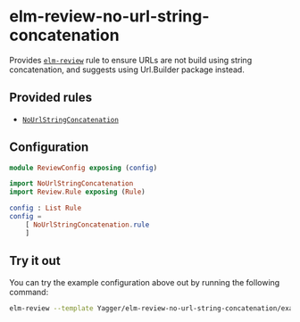 # elm-review-no-url-string-concatenation

Provides [`elm-review`](https://package.elm-lang.org/packages/jfmengels/elm-review/latest/) rule to ensure URLs are not build using string concatenation, and suggests using Url.Builder package instead.


## Provided rules

- [`NoUrlStringConcatenation`](https://package.elm-lang.org/packages/Yagger/elm-review-no-url-string-concatenation/1.0.0/NoUrlStringConcatenation)


## Configuration

```elm
module ReviewConfig exposing (config)

import NoUrlStringConcatenation
import Review.Rule exposing (Rule)

config : List Rule
config =
    [ NoUrlStringConcatenation.rule
    ]
```


## Try it out

You can try the example configuration above out by running the following command:

```bash
elm-review --template Yagger/elm-review-no-url-string-concatenation/example
```
